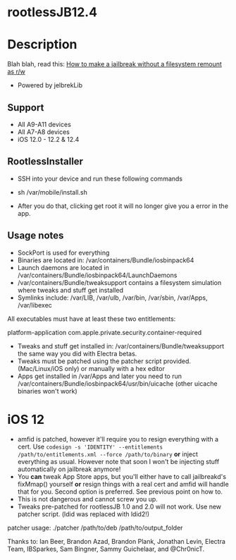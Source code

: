# rootlessJB12.4
# Description

Blah blah, read this: [How to make a jailbreak without a filesystem remount as r/w](https://github.com/jakeajames/rootlessJB/blob/master/writeup.pdf)

- Powered by jelbrekLib


## Support

- All A9-A11 devices
- All A7-A8 devices
- iOS 12.0 - 12.2 & 12.4

## RootlessInstaller

- SSH into your device and run these following commands

- sh /var/mobile/install.sh

- After you do that, clicking get root it will no longer give you a error in the app.


## Usage notes

- SockPort is used for everything
- Binaries are located in: /var/containers/Bundle/iosbinpack64
- Launch daemons are located in /var/containers/Bundle/iosbinpack64/LaunchDaemons
- /var/containers/Bundle/tweaksupport contains a filesystem simulation where tweaks and stuff get installed
- Symlinks include: /var/LIB, /var/ulb, /var/bin, /var/sbin, /var/Apps, /var/libexec

All executables must have at least these two entitlements:

<!DOCTYPE plist PUBLIC "-//Apple//DTD PLIST 1.0//EN" "http://www.apple.com/DTDs/PropertyList-1.0.dtd">
<plist version="1.0">
<dict>
<key>platform-application</key>
<true/>
<key>com.apple.private.security.container-required</key>
<false/>
</dict>
</plist>


- Tweaks and stuff get installed in: /var/containers/Bundle/tweaksupport the same way you did with Electra betas.
- Tweaks must be patched using the patcher script provided. (Mac/Linux/iOS only) or manually with a hex editor
- Apps get installed in /var/Apps and later you need to run /var/containers/Bundle/iosbinpack64/usr/bin/uicache (other uicache binaries won't work)

# iOS 12
- amfid is patched, however it'll require you to resign everything with a cert. Use `codesign -s 'IDENTITY' --entitlements /path/to/entitlements.xml --force /path/to/binary` **or** inject everything as usual. However note that soon I won't be injecting stuff automatically on jailbreak anymore!
- You **can** tweak App Store apps, but you'll either have to call jailbreakd's fixMmap() yourself **or** resign things with a real cert and amfid will handle that for you. Second option is preferred. See previous point on how to.
- This is not dangerous and cannot screw you up.
- Tweaks pre-patched for rootlessJB 1.0 and 2.0 will not work. Use new patcher script. (ldid was replaced with ldid2!)

patcher usage:
./patcher /path/to/deb /path/to/output_folder

Thanks to: Ian Beer, Brandon Azad, Brandon Plank, Jonathan Levin, Electra Team, IBSparkes, Sam Bingner, Sammy Guichelaar, and @Chr0nicT.
